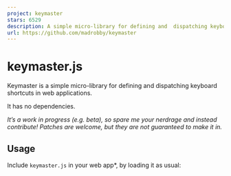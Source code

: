 ```yaml
---
project: keymaster
stars: 6529
description: A simple micro-library for defining and  dispatching keyboard shortcuts. It has no dependencies.
url: https://github.com/madrobby/keymaster
---
```


keymaster.js
============

Keymaster is a simple micro-library for defining and dispatching keyboard shortcuts in web applications.

It has no dependencies.

_It’s a work in progress (e.g. beta), so spare me your nerdrage and instead contribute! Patches are welcome, but they are not guaranteed to make it in._

Usage
-----

Include `keymaster.js` in your web app\*, by loading it as usual:

<script src\="keymaster.js"\></script\>

Keymaster has no dependencies and can be used completely standalone. It should not interfere with any JavaScript libraries or frameworks.

_\*Preferably use a minified version that fits your workflow. You can run `make` to have UglifyJS (if you have it installed) create a `keymaster.min.js` file for you._

Defining shortcuts
------------------

One global method is exposed, `key` which defines shortcuts when called directly.

// define short of 'a'
key('a', function(){ alert('you pressed a!') });

// returning false stops the event and prevents default browser events
key('ctrl+r', function(){ alert('stopped reload!'); return false });

// multiple shortcuts that do the same thing
key('⌘+r, ctrl+r', function(){ });

The handler method is called with two arguments set, the keydown `event` fired, and an object containing, among others, the following two properties:

`shortcut`: a string that contains the shortcut used, e.g. `ctrl+r` `scope`: a string describing the scope (or `all`)

key('⌘+r, ctrl+r', function(event, handler){
  console.log(handler.shortcut, handler.scope);
});

// "ctrl+r", "all"

Supported keys
--------------

Keymaster understands the following modifiers: `⇧`, `shift`, `option`, `⌥`, `alt`, `ctrl`, `control`, `command`, and `⌘`.

The following special keys can be used for shortcuts: `backspace`, `tab`, `clear`, `enter`, `return`, `esc`, `escape`, `space`, `up`, `down`, `left`, `right`, `home`, `end`, `pageup`, `pagedown`, `del`, `delete` and `f1` through `f19`.

Modifier key queries
--------------------

At any point in time (even in code other than key shortcut handlers), you can query the `key` object for the state of any keys. This allows easy implementation of things like shift+click handlers. For example, `key.shift` is `true` if the shift key is currently pressed.

if(key.shift) alert('shift is pressed, OMGZ!');

Other key queries
-----------------

At any point in time (even in code other than key shortcut handlers), you can query the `key` object for the state of any key. This is very helpful for game development using a game loop. For example, `key.isPressed(77)` is `true` if the M key is currently pressed.

if(key.isPressed("M")) alert('M key is pressed, can ya believe it!?');
if(key.isPressed(77)) alert('M key is pressed, can ya believe it!?');

You can also get these as an array using...

key.getPressedKeyCodes() // returns an array of key codes currently pressed

Scopes
------

If you want to reuse the same shortcut for separate areas in your single page app, Keymaster supports switching between scopes. Use the `key.setScope` method to set scope.

// define shortcuts with a scope
key('o, enter', 'issues', function(){ /\* do something \*/ });
key('o, enter', 'files', function(){ /\* do something else \*/ });

// set the scope (only 'all' and 'issues' shortcuts will be honored)
key.setScope('issues'); // default scope is 'all'

// remove all events that are set in 'issues' scope
key.deleteScope('issues');

Filter key presses
------------------

By default, when an `INPUT`, `SELECT` or `TEXTAREA` element is focused, Keymaster doesn't process any shortcuts.

You can change this by overwriting `key.filter` with a new function. This function is called before Keymaster processes shortcuts, with the keydown event as argument.

If your function returns false, then the no shortcuts will be processed.

Here's the default implementation for reference:

function filter(event){
  var tagName \= (event.target || event.srcElement).tagName;
  return !(tagName \== 'INPUT' || tagName \== 'SELECT' || tagName \== 'TEXTAREA');
}

If you only want _some_ shortcuts to work while in an input element, you can change the scope in the `key.filter` function. Here's an example implementation, setting the scope to either `'input'` or `'other'`. Don't forget to return `true` so the any shortcuts get processed.

key.filter \= function(event){
  var tagName \= (event.target || event.srcElement).tagName;
  key.setScope(/^(INPUT|TEXTAREA|SELECT)$/.test(tagName) ? 'input' : 'other');
  return true;
}

However a more robust way to handle this is to use proper focus and blur event handlers on your input element, and change scopes there as you see fit.

noConflict mode
---------------

You can call `key.noConflict` to remove the `key` function from global scope and restore whatever `key` was defined to before Keymaster was loaded. Calling `key.noConflict` will return the Keymaster `key` function.

var k \= key.noConflict();
k('a', function() { /\* ... \*/ });

key()
// --> TypeError: 'undefined' is not a function

Unbinding shortcuts
-------------------

Similar to defining shortcuts, they can be unbound using `key.unbind`.

// unbind 'a' handler
key.unbind('a');

// unbind a key only for a single scope
// when no scope is specified it defaults to the current scope (key.getScope())
key.unbind('o, enter', 'issues');
key.unbind('o, enter', 'files');

Notes
-----

Keymaster should work with any browser that fires `keyup` and `keydown` events, and is tested with IE (6+), Safari, Firefox and Chrome.

See http://madrobby.github.com/keymaster/ for a live demo.

CoffeeScript
------------

If you're using CoffeeScript, configuring key shortcuts couldn't be simpler:

key 'a', \-> alert('you pressed a!')

key '⌘+r, ctrl+r', \->
  alert 'stopped reload!'
  off

key 'o, enter', 'issues', \->
  whatevs()

alert 'shift is pressed, OMGZ!' if key.shift

Contributing
------------

To contribute, please fork Keymaster, add your patch and tests for it (in the `test/` folder) and submit a pull request.

TODOs
-----

-   Finish test suite

Keymaster is (c) 2011-2013 Thomas Fuchs and may be freely distributed under the MIT license. See the `MIT-LICENSE` file.

